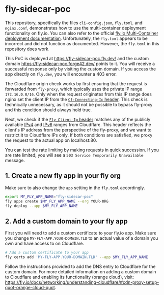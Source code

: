 # fly-sidecar-poc

This repository, specifically the files `cli-config.json`, `fly.toml`, and `nginx.conf`, demonstrates how to use the multi-container deployment functionality on fly.io. You can also refer to the official [fly.io Multi-Container deployment documentation](https://fly.io/docs/machines/guides-examples/multi-container-machines/). Unfortunately, the `fly.toml` appears to be incorrect and did not function as documented. However, the `fly.toml` in this repository does work.

This PoC is deployed at <https://fly-sidecar-poc.fly.dev/> and the custom domain <https://fly-sidecar-poc.forge42.dev/> points to it. You will receive a successful response only by visiting the custom domain. If you access the app directly on `fly.dev`, you will encounter a 403 error.

The Cloudflare origin check works by first ensuring that the request is forwarded from `fly-proxy`, which typically uses the private IP range `172.16.0.0/16`. Only when the request originates from this IP range does nginx set the client IP from the [`Cf-Connecting-Ip` header](https://developers.cloudflare.com/fundamentals/reference/http-headers/#cf-connecting-ip). This check is technically unnecessary, as it should not be possible to bypass fly-proxy and this condition should always hold true.

Next, we check if the [`Fly-Client-Ip` header](https://www.fly.io/docs/networking/request-headers/#fly-client-ip) matches any of the publicly available [IPv4](https://www.cloudflare.com/ips-v4) and [IPv6](https://cloudflare.com/ips-v6) ranges from Cloudflare. This header reflects the client's IP address from the perspective of the fly-proxy, and we want to restrict it to Cloudflare IPs only. If both conditions are satisfied, we proxy the request to the actual app on localhost:80.

You can test the rate limiting by making requests in quick succession. If you are rate limited, you will see a `503 Service Temporarily Unavailable` message.

## 1. Create a new fly app in your fly org

Make sure to also change the `app` setting in the `fly.toml` accordingly.

```sh
export MY_FLY_APP_NAME="fly-sidecar-poc"
fly apps create $MY_FLY_APP_NAME --org YOUR-ORG
fly deploy --app $MY_FLY_APP_NAME
```

## 2. Add a custom domain to your fly app

First you will need to add a custom certificate to your fly.io app. Make sure you change `MY-FLY-APP.YOUR-DOMAIN.TLD` to an actual value of a domain you own and have access to on Cloudflare.

```sh
# Add a custom certificate to your app
fly certs add 'MY-FLY-APP.YOUR-DOMAIN.TLD' --app $MY_FLY_APP_NAME
```

Follow the instructions provided to add the DNS entry to Cloudflare for the custom domain. For more detailed information on adding a custom domain to Cloudflare and enabling its functionality (orange cloud), visit: <https://fly.io/docs/networking/understanding-cloudflare/#cdn-proxy-setup-quot-orange-cloud-quot>.
